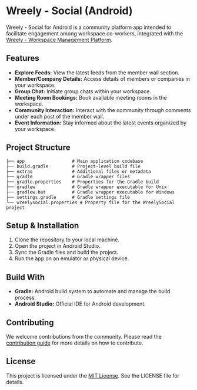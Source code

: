 # Wreely - Social (Android)

Wreely - Social for Android is a community platform app intended to facilitate engagement among workspace co-workers, integrated with the [Wreely - Workspace Management Platform](http://wreely.com). 

## Features
- **Explore Feeds:** View the latest feeds from the member wall section.
- **Member/Company Details:** Access details of members or companies in your workspace.
- **Group Chat:** Initiate group chats within your workspace.
- **Meeting Room Bookings:** Book available meeting rooms in the workspace.
- **Community Interaction:** Interact with the community through comments under each post of the member wall.
- **Event Information:** Stay informed about the latest events organized by your workspace.

## Project Structure
```
├── app                  # Main application codebase
├── build.gradle         # Project-level build file
├── extras               # Additional files or metadata
├── gradle               # Gradle wrapper files
├── gradle.properties    # Properties for the Gradle build
├── gradlew              # Gradle wrapper executable for Unix
├── gradlew.bat          # Gradle wrapper executable for Windows
├── settings.gradle      # Gradle settings file
└── wreelysocial.properties # Property file for the WreelySocial project
```

## Setup & Installation
1. Clone the repository to your local machine.
2. Open the project in Android Studio.
3. Sync the Gradle files and build the project.
4. Run the app on an emulator or physical device.

## Build With
- **Gradle:** Android build system to automate and manage the build process.
- **Android Studio:** Official IDE for Android development.

## Contributing
We welcome contributions from the community. Please read the [contribution guide](CONTRIBUTING.md) for more details on how to contribute.

## License
This project is licensed under the [MIT License](LICENSE). See the LICENSE file for details.
